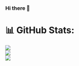 ### Hi there 👋

# 📊 GitHub Stats:
![](https://github-readme-stats.vercel.app/api?username=lyonich&theme=dark&hide_border=true&include_all_commits=true&count_private=true)<br/>
![](https://github-readme-streak-stats.herokuapp.com/?user=lyonich&theme=dark&hide_border=false)<br/>
![](https://github-readme-stats.vercel.app/api/top-langs/?username=lyonich&theme=dark&hide_border=false&include_all_commits=true&count_private=true&layout=compact)


<!--
**Lyonich/lyonich** is a ✨ _special_ ✨ repository because its `README.md` (this file) appears on your GitHub profile.

Here are some ideas to get you started:

- 🔭 I’m currently working on ...
- 🌱 I’m currently learning ...
- 👯 I’m looking to collaborate on ...
- 🤔 I’m looking for help with ...
- 💬 Ask me about ...
- 📫 How to reach me: ...
- 😄 Pronouns: ...
- ⚡ Fun fact: ...
-->
